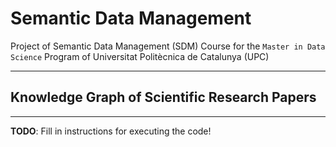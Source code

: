 # Semantic Data Management
Project of Semantic Data Management (SDM) Course for the `Master in Data Science` Program of Universitat Politècnica de Catalunya (UPC)
***
## Knowledge Graph of Scientific Research Papers 
***
**TODO**: Fill in instructions for executing the code!
